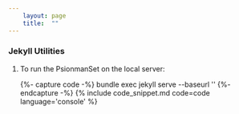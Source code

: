 ```yaml
---
    layout: page
    title:  ""
---
```



### Jekyll Utilities

1. To run the PsionmanSet on  the local server:

    {%- capture code -%}
    bundle exec jekyll serve --baseurl ''
    {%- endcapture -%}
    {% include code_snippet.md code=code language='console' %}
